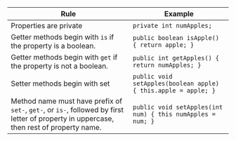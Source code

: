 | Rule                   | Example                                    | 
|------------------------|--------------------------------------------|
| Properties are private | `private int numApples;`|
| Getter methods begin with `is` if the property is a boolean. | `public boolean isApple() { return apple; }` |
| Getter methods begin with `get` if the property is not a boolean. | `public int getApples() { return numApples; }` | 
| Setter methods begin with set |  `public void setApples(boolean apple) { this.apple = apple; }`| 
| Method name must have prefix of `set-`, `get-`, or `is-`, followed by first letter of property in uppercase, then rest of property name. | `public void setApples(int num) { this numApples = num; }`|  

